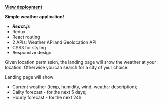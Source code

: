 **[View deployment](https://weather-app-marko.netlify.app/)**


**Simple weather application!**

- **_React.js_**
- Redux
- React routing
- 2 APIs: Weather API and Geolocation API
- CSS3 for styling
- Responsive design

Given location permission, the landing page will show the weather at your location.
Otherwise you can search for a city of your choice.

Landing page will show: 
- Current weather (temp, humidity, wind, weather description);
- Dailty forecast - for the next 5 days; 
- Hourly forecast - for the next 24h.

